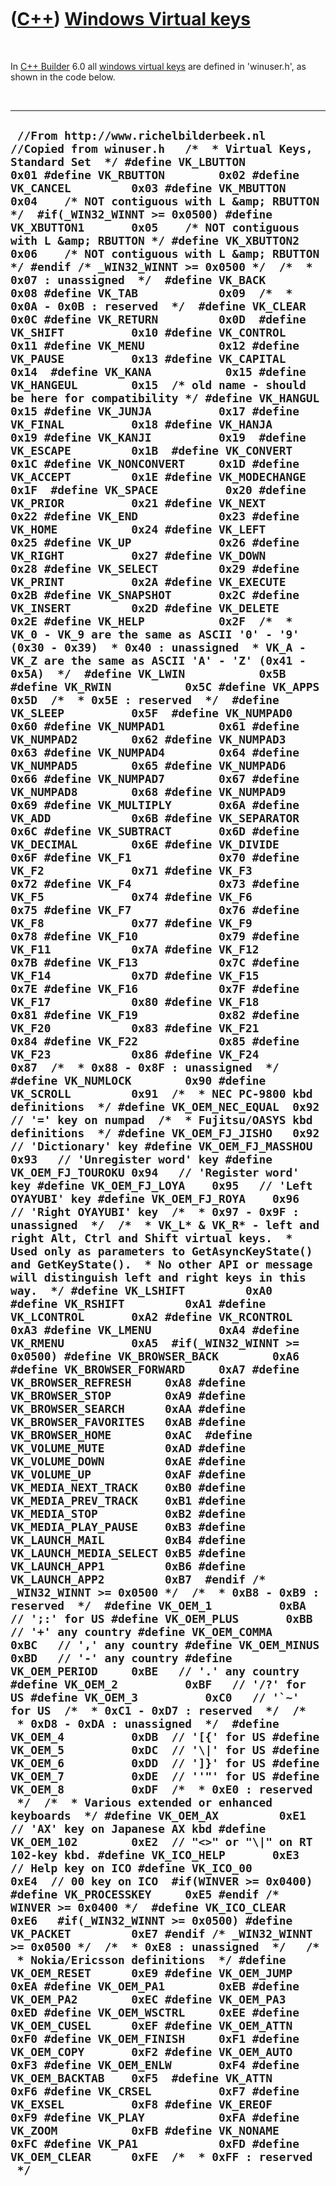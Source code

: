 



 

 

 

 

 

([C++](Cpp.md)) [Windows Virtual keys](CppVirtualKeys.md)
===========================================================

 

In [C++ Builder](CppBuilder.md) 6.0 all [windows virtual
keys](CppVirtualKeys.md) are defined in 'winuser.h', as shown in the
code below.

 

  -----------------------------------------------------------------------------------------------------------------------------------------------------------------------------------------------------------------------------------------------------------------------------------------------------------------------------------------------------------------------------------------------------------------------------------------------------------------------------------------------------------------------------------------------------------------------------------------------------------------------------------------------------------------------------------------------------------------------------------------------------------------------------------------------------------------------------------------------------------------------------------------------------------------------------------------------------------------------------------------------------------------------------------------------------------------------------------------------------------------------------------------------------------------------------------------------------------------------------------------------------------------------------------------------------------------------------------------------------------------------------------------------------------------------------------------------------------------------------------------------------------------------------------------------------------------------------------------------------------------------------------------------------------------------------------------------------------------------------------------------------------------------------------------------------------------------------------------------------------------------------------------------------------------------------------------------------------------------------------------------------------------------------------------------------------------------------------------------------------------------------------------------------------------------------------------------------------------------------------------------------------------------------------------------------------------------------------------------------------------------------------------------------------------------------------------------------------------------------------------------------------------------------------------------------------------------------------------------------------------------------------------------------------------------------------------------------------------------------------------------------------------------------------------------------------------------------------------------------------------------------------------------------------------------------------------------------------------------------------------------------------------------------------------------------------------------------------------------------------------------------------------------------------------------------------------------------------------------------------------------------------------------------------------------------------------------------------------------------------------------------------------------------------------------------------------------------------------------------------------------------------------------------------------------------------------------------------------------------------------------------------------------------------------------------------------------------------------------------------------------------------------------------------------------------------------------------------------------------------------------------------------------------------------------------------------------------------------------------------------------------------------------------------------------------------------------------------------------------------------------------------------------------------------------------------------------------------------------------------------------------------------------------------------------------------------------------------------------------------------------------------------------------------------------------------------------------------------------------------------------------------------------------------------------------------------------------------------------------------------------------------------------------------------------------------------------------------------------------------------------------------------------------------------------------------------------------------------------------------------------------------------------------------------------------------------------------------------------------------------------------------------------------------------------------------------------------------------------------------------------------------------------------------------------------------------------------------------------------------------------------------------------------------------------------------------------------------------------------------------------------------------------------------------------------------------------------------------------------------------------------------------------------------------------------------------------------------------------------------------------------------------------------------------------------------------------------------------------------------------------------------------------------------------------------------------------------------------------------------------------------------------------------------------------------------------------------------------------------------------------------------------------------------------------------------------------------------------------------------------------------------------------------------------------------------------------------------------------------------------------------------------------------------------------------------------------------------------------------------------------------------------------------------------------------------------------------------------------------------------------------------------------------------------------------------------------------------------------------------------------------------------------------------------------------------------------------------------------------------------------------------------------------------------------------------------------------------------------------------------------------------------------------------------------------------------------------------------------------------------------------------------------------------------------------------------------------------------------------------------------------------------------------------------------------------------------------------------------------------------
  ``  //From http://www.richelbilderbeek.nl //Copied from winuser.h   /*  * Virtual Keys, Standard Set  */ #define VK_LBUTTON        0x01 #define VK_RBUTTON        0x02 #define VK_CANCEL         0x03 #define VK_MBUTTON        0x04    /* NOT contiguous with L &amp; RBUTTON */  #if(_WIN32_WINNT >= 0x0500) #define VK_XBUTTON1       0x05    /* NOT contiguous with L &amp; RBUTTON */ #define VK_XBUTTON2       0x06    /* NOT contiguous with L &amp; RBUTTON */ #endif /* _WIN32_WINNT >= 0x0500 */  /*  * 0x07 : unassigned  */  #define VK_BACK           0x08 #define VK_TAB            0x09  /*  * 0x0A - 0x0B : reserved  */  #define VK_CLEAR          0x0C #define VK_RETURN         0x0D  #define VK_SHIFT          0x10 #define VK_CONTROL        0x11 #define VK_MENU           0x12 #define VK_PAUSE          0x13 #define VK_CAPITAL        0x14  #define VK_KANA           0x15 #define VK_HANGEUL        0x15  /* old name - should be here for compatibility */ #define VK_HANGUL         0x15 #define VK_JUNJA          0x17 #define VK_FINAL          0x18 #define VK_HANJA          0x19 #define VK_KANJI          0x19  #define VK_ESCAPE         0x1B  #define VK_CONVERT        0x1C #define VK_NONCONVERT     0x1D #define VK_ACCEPT         0x1E #define VK_MODECHANGE     0x1F  #define VK_SPACE          0x20 #define VK_PRIOR          0x21 #define VK_NEXT           0x22 #define VK_END            0x23 #define VK_HOME           0x24 #define VK_LEFT           0x25 #define VK_UP             0x26 #define VK_RIGHT          0x27 #define VK_DOWN           0x28 #define VK_SELECT         0x29 #define VK_PRINT          0x2A #define VK_EXECUTE        0x2B #define VK_SNAPSHOT       0x2C #define VK_INSERT         0x2D #define VK_DELETE         0x2E #define VK_HELP           0x2F  /*  * VK_0 - VK_9 are the same as ASCII '0' - '9' (0x30 - 0x39)  * 0x40 : unassigned  * VK_A - VK_Z are the same as ASCII 'A' - 'Z' (0x41 - 0x5A)  */  #define VK_LWIN           0x5B #define VK_RWIN           0x5C #define VK_APPS           0x5D  /*  * 0x5E : reserved  */  #define VK_SLEEP          0x5F  #define VK_NUMPAD0        0x60 #define VK_NUMPAD1        0x61 #define VK_NUMPAD2        0x62 #define VK_NUMPAD3        0x63 #define VK_NUMPAD4        0x64 #define VK_NUMPAD5        0x65 #define VK_NUMPAD6        0x66 #define VK_NUMPAD7        0x67 #define VK_NUMPAD8        0x68 #define VK_NUMPAD9        0x69 #define VK_MULTIPLY       0x6A #define VK_ADD            0x6B #define VK_SEPARATOR      0x6C #define VK_SUBTRACT       0x6D #define VK_DECIMAL        0x6E #define VK_DIVIDE         0x6F #define VK_F1             0x70 #define VK_F2             0x71 #define VK_F3             0x72 #define VK_F4             0x73 #define VK_F5             0x74 #define VK_F6             0x75 #define VK_F7             0x76 #define VK_F8             0x77 #define VK_F9             0x78 #define VK_F10            0x79 #define VK_F11            0x7A #define VK_F12            0x7B #define VK_F13            0x7C #define VK_F14            0x7D #define VK_F15            0x7E #define VK_F16            0x7F #define VK_F17            0x80 #define VK_F18            0x81 #define VK_F19            0x82 #define VK_F20            0x83 #define VK_F21            0x84 #define VK_F22            0x85 #define VK_F23            0x86 #define VK_F24            0x87  /*  * 0x88 - 0x8F : unassigned  */  #define VK_NUMLOCK        0x90 #define VK_SCROLL         0x91  /*  * NEC PC-9800 kbd definitions  */ #define VK_OEM_NEC_EQUAL  0x92   // '=' key on numpad  /*  * Fujitsu/OASYS kbd definitions  */ #define VK_OEM_FJ_JISHO   0x92   // 'Dictionary' key #define VK_OEM_FJ_MASSHOU 0x93   // 'Unregister word' key #define VK_OEM_FJ_TOUROKU 0x94   // 'Register word' key #define VK_OEM_FJ_LOYA    0x95   // 'Left OYAYUBI' key #define VK_OEM_FJ_ROYA    0x96   // 'Right OYAYUBI' key  /*  * 0x97 - 0x9F : unassigned  */  /*  * VK_L* & VK_R* - left and right Alt, Ctrl and Shift virtual keys.  * Used only as parameters to GetAsyncKeyState() and GetKeyState().  * No other API or message will distinguish left and right keys in this way.  */ #define VK_LSHIFT         0xA0 #define VK_RSHIFT         0xA1 #define VK_LCONTROL       0xA2 #define VK_RCONTROL       0xA3 #define VK_LMENU          0xA4 #define VK_RMENU          0xA5  #if(_WIN32_WINNT >= 0x0500) #define VK_BROWSER_BACK        0xA6 #define VK_BROWSER_FORWARD     0xA7 #define VK_BROWSER_REFRESH     0xA8 #define VK_BROWSER_STOP        0xA9 #define VK_BROWSER_SEARCH      0xAA #define VK_BROWSER_FAVORITES   0xAB #define VK_BROWSER_HOME        0xAC  #define VK_VOLUME_MUTE         0xAD #define VK_VOLUME_DOWN         0xAE #define VK_VOLUME_UP           0xAF #define VK_MEDIA_NEXT_TRACK    0xB0 #define VK_MEDIA_PREV_TRACK    0xB1 #define VK_MEDIA_STOP          0xB2 #define VK_MEDIA_PLAY_PAUSE    0xB3 #define VK_LAUNCH_MAIL         0xB4 #define VK_LAUNCH_MEDIA_SELECT 0xB5 #define VK_LAUNCH_APP1         0xB6 #define VK_LAUNCH_APP2         0xB7  #endif /* _WIN32_WINNT >= 0x0500 */  /*  * 0xB8 - 0xB9 : reserved  */  #define VK_OEM_1          0xBA   // ';:' for US #define VK_OEM_PLUS       0xBB   // '+' any country #define VK_OEM_COMMA      0xBC   // ',' any country #define VK_OEM_MINUS      0xBD   // '-' any country #define VK_OEM_PERIOD     0xBE   // '.' any country #define VK_OEM_2          0xBF   // '/?' for US #define VK_OEM_3          0xC0   // '`~' for US  /*  * 0xC1 - 0xD7 : reserved  */  /*  * 0xD8 - 0xDA : unassigned  */  #define VK_OEM_4          0xDB  // '[{' for US #define VK_OEM_5          0xDC  // '\|' for US #define VK_OEM_6          0xDD  // ']}' for US #define VK_OEM_7          0xDE  // ''"' for US #define VK_OEM_8          0xDF  /*  * 0xE0 : reserved  */  /*  * Various extended or enhanced keyboards  */ #define VK_OEM_AX         0xE1  // 'AX' key on Japanese AX kbd #define VK_OEM_102        0xE2  // "<>" or "\|" on RT 102-key kbd. #define VK_ICO_HELP       0xE3  // Help key on ICO #define VK_ICO_00         0xE4  // 00 key on ICO  #if(WINVER >= 0x0400) #define VK_PROCESSKEY     0xE5 #endif /* WINVER >= 0x0400 */  #define VK_ICO_CLEAR      0xE6   #if(_WIN32_WINNT >= 0x0500) #define VK_PACKET         0xE7 #endif /* _WIN32_WINNT >= 0x0500 */  /*  * 0xE8 : unassigned  */   /*  * Nokia/Ericsson definitions  */ #define VK_OEM_RESET      0xE9 #define VK_OEM_JUMP       0xEA #define VK_OEM_PA1        0xEB #define VK_OEM_PA2        0xEC #define VK_OEM_PA3        0xED #define VK_OEM_WSCTRL     0xEE #define VK_OEM_CUSEL      0xEF #define VK_OEM_ATTN       0xF0 #define VK_OEM_FINISH     0xF1 #define VK_OEM_COPY       0xF2 #define VK_OEM_AUTO       0xF3 #define VK_OEM_ENLW       0xF4 #define VK_OEM_BACKTAB    0xF5  #define VK_ATTN           0xF6 #define VK_CRSEL          0xF7 #define VK_EXSEL          0xF8 #define VK_EREOF          0xF9 #define VK_PLAY           0xFA #define VK_ZOOM           0xFB #define VK_NONAME         0xFC #define VK_PA1            0xFD #define VK_OEM_CLEAR      0xFE  /*  * 0xFF : reserved  */  ``
  -----------------------------------------------------------------------------------------------------------------------------------------------------------------------------------------------------------------------------------------------------------------------------------------------------------------------------------------------------------------------------------------------------------------------------------------------------------------------------------------------------------------------------------------------------------------------------------------------------------------------------------------------------------------------------------------------------------------------------------------------------------------------------------------------------------------------------------------------------------------------------------------------------------------------------------------------------------------------------------------------------------------------------------------------------------------------------------------------------------------------------------------------------------------------------------------------------------------------------------------------------------------------------------------------------------------------------------------------------------------------------------------------------------------------------------------------------------------------------------------------------------------------------------------------------------------------------------------------------------------------------------------------------------------------------------------------------------------------------------------------------------------------------------------------------------------------------------------------------------------------------------------------------------------------------------------------------------------------------------------------------------------------------------------------------------------------------------------------------------------------------------------------------------------------------------------------------------------------------------------------------------------------------------------------------------------------------------------------------------------------------------------------------------------------------------------------------------------------------------------------------------------------------------------------------------------------------------------------------------------------------------------------------------------------------------------------------------------------------------------------------------------------------------------------------------------------------------------------------------------------------------------------------------------------------------------------------------------------------------------------------------------------------------------------------------------------------------------------------------------------------------------------------------------------------------------------------------------------------------------------------------------------------------------------------------------------------------------------------------------------------------------------------------------------------------------------------------------------------------------------------------------------------------------------------------------------------------------------------------------------------------------------------------------------------------------------------------------------------------------------------------------------------------------------------------------------------------------------------------------------------------------------------------------------------------------------------------------------------------------------------------------------------------------------------------------------------------------------------------------------------------------------------------------------------------------------------------------------------------------------------------------------------------------------------------------------------------------------------------------------------------------------------------------------------------------------------------------------------------------------------------------------------------------------------------------------------------------------------------------------------------------------------------------------------------------------------------------------------------------------------------------------------------------------------------------------------------------------------------------------------------------------------------------------------------------------------------------------------------------------------------------------------------------------------------------------------------------------------------------------------------------------------------------------------------------------------------------------------------------------------------------------------------------------------------------------------------------------------------------------------------------------------------------------------------------------------------------------------------------------------------------------------------------------------------------------------------------------------------------------------------------------------------------------------------------------------------------------------------------------------------------------------------------------------------------------------------------------------------------------------------------------------------------------------------------------------------------------------------------------------------------------------------------------------------------------------------------------------------------------------------------------------------------------------------------------------------------------------------------------------------------------------------------------------------------------------------------------------------------------------------------------------------------------------------------------------------------------------------------------------------------------------------------------------------------------------------------------------------------------------------------------------------------------------------------------------------------------------------------------------------------------------------------------------------------------------------------------------------------------------------------------------------------------------------------------------------------------------------------------------------------------------------------------------------------------------------------------------------------------------------------------------------------------------------------------------------------------------------------

 

 

 

 

 





 



